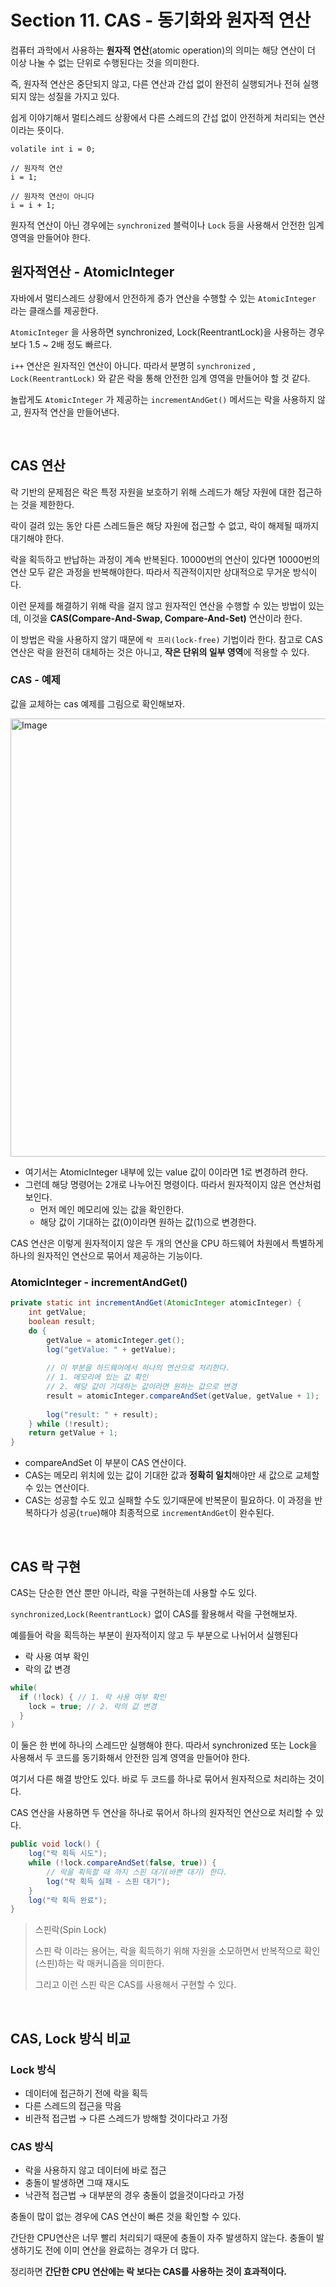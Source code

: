# Section 11. CAS - 동기화와 원자적 연산

컴퓨터 과학에서 사용하는 **원자적** **연산**(atomic operation)의 의미는 해당 연산이 더 이상 나눌 수 없는 단위로 수행된다는 것을 의미한다.

즉, 원자적 연산은 중단되지 않고, 다른 연산과 간섭 없이 완전히 실행되거나 전혀 실행되지 않는 성질을 가지고 있다.

쉽게 이야기해서 멀티스레드 상황에서 다른 스레드의 간섭 없이 안전하게 처리되는 연산이라는 뜻이다.

```
volatile int i = 0;

// 원자적 연산
i = 1;

// 원자적 연산이 아니다
i = i + 1;
```

원자적 연산이 아닌 경우에는 `synchronized` 블럭이나 `Lock` 등을 사용해서 안전한 임계 영역을 만들어야 한다.

## 원자적연산 - AtomicInteger

자바에서 멀티스레드 상황에서 안전하게 증가 연산을 수행할 수 있는 `AtomicInteger` 라는 클래스를 제공한다. 

`AtomicInteger` 을 사용하면 synchronized, Lock(ReentrantLock)을 사용하는 경우보다 1.5 ~ 2배 정도 빠르다.

`i++` 연산은 원자적인 연산이 아니다. 따라서 분명히 `synchronized` , `Lock(ReentrantLock)` 와 같은 락을 통해 안전한 임계 영역을 만들어야 할 것 같다.

놀랍게도 `AtomicInteger` 가 제공하는 `incrementAndGet()` 메서드는 락을 사용하지 않고, 원자적 연산을 만들어낸다.

<br>

## CAS 연산

락 기반의 문제점은 락은 특정 자원을 보호하기 위해 스레드가 해당 자원에 대한 접근하는 것을 제한한다.

락이 걸려 있는 동안 다른 스레드들은 해당 자원에 접근할 수 없고, 락이 해제될 때까지 대기해야 한다.

락을 획득하고 반납하는 과정이 계속 반복된다. 10000번의 연산이 있다면 10000번의 연산 모두 같은 과정을 반복해야한다. 따라서 직관적이지만 상대적으로 무거운 방식이다.

이런 문제를 해결하기 위해 락을 걸지 않고 원자적인 연산을 수행할 수 있는 방법이 있는데, 이것을 **CAS(Compare-And-Swap, Compare-And-Set)** 연산이라 한다.

이 방법은 락을 사용하지 않기 때문에 `락 프리(lock-free)` 기법이라 한다. 참고로 CAS 연산은 락을 완전히 대체하는 것은 아니고, **작은 단위의 일부 영역**에 적용할 수 있다.

### CAS - 예제

값을 교체하는 cas 예제를 그림으로 확인해보자.

<img width="701" alt="Image" src="https://github.com/user-attachments/assets/828d259e-3b6d-414a-8592-67a03f6baa20" />

- 여기서는 AtomicInteger 내부에 있는 value 값이 0이라면 1로 변경하려 한다.
- 그런데 해당 명령어는 2개로 나누어진 명령이다. 따라서 원자적이지 않은 연산처럼 보인다.
    - 먼저 메인 메모리에 있는 값을 확인한다.
    - 해당 값이 기대하는 값(0)이라면 원하는 값(1)으로 변경한다.

CAS 연산은 이렇게 원자적이지 않은 두 개의 연산을 CPU 하드웨어 차원에서 특별하게 하나의 원자적인 연산으로 묶어서 제공하는 기능이다.


### AtomicInteger - incrementAndGet()

```java
private static int incrementAndGet(AtomicInteger atomicInteger) {
    int getValue;
    boolean result;
    do {
        getValue = atomicInteger.get();
        log("getValue: " + getValue);
        
        // 이 부분을 하드웨어에서 하나의 연산으로 처리한다.
        // 1. 메모리에 있는 값 확인
        // 2. 해당 값이 기대하는 값이라면 원하는 값으로 변경
        result = atomicInteger.compareAndSet(getValue, getValue + 1); 
        
        log("result: " + result);
    } while (!result);
    return getValue + 1;
}
```

- compareAndSet 이 부분이 CAS 연산이다.
- CAS는 메모리 위치에 있는 값이 기대한 값과 **정확히 일치**해야만 새 값으로 교체할 수 있는 연산이다.
- CAS는 성공할 수도 있고 실패할 수도 있기때문에 반복문이 필요하다. 이 과정을 반복하다가 성공(`true`)해야 최종적으로 `incrementAndGet`이 완수된다.

<br>


## CAS 락 구현

CAS는 단순한 연산 뿐만 아니라, 락을 구현하는데 사용할 수도 있다.

`synchronized`,`Lock(ReentrantLock)` 없이 CAS를 활용해서 락을 구현해보자.

예를들어 락을 획득하는 부분이 원자적이지 않고 두 부분으로 나뉘어서 실행된다

- 락 사용 여부 확인
- 락의 값 변경

```java
while(
  if (!lock) { // 1. 락 사용 여부 확인
    lock = true; // 2. 락의 값 변경
  }
)
```

이 둘은 한 번에 하나의 스레드만 실행해야 한다. 따라서 synchronized 또는 Lock을 사용해서 두 코드를 동기화해서 안전한 임계 영역을 만들어야 한다.

여기서 다른 해결 방안도 있다. 바로 두 코드를 하나로 묶어서 원자적으로 처리하는 것이다.

CAS 연산을 사용하면 두 연산을 하나로 묶어서 하나의 원자적인 연산으로 처리할 수 있다.

```java
public void lock() {
    log("락 획득 시도");
    while (!lock.compareAndSet(false, true)) {
        // 락을 획득할 때 까지 스핀 대기(바쁜 대기) 한다.
        log("락 획득 실패 - 스핀 대기");
    }
    log("락 획득 완료");
}
```

> 스핀락(Spin Lock)
> 
> 스핀 락 이라는 용어는, 락을 획득하기 위해 자원을 소모하면서 반복적으로 확인(스핀)하는 락 매커니즘을 의미한다.
> 
> 그리고 이런 스핀 락은 CAS를 사용해서 구현할 수 있다.

<br>

## CAS, Lock 방식 비교

### **Lock 방식**

- 데이터에 접근하기 전에 락을 획득
- 다른 스레드의 접근을 막음
- 비관적 접근법 → 다른 스레드가 방해할 것이다라고 가정

### **CAS 방식**

- 락을 사용하지 않고 데이터에 바로 접근
- 충돌이 발생하면 그때 재시도
- 낙관적 접근법 → 대부분의 경우 충돌이 없을것이다라고 가정

충돌이 많이 없는 경우에 CAS 연산이 빠른 것을 확인할 수 있다.

간단한 CPU연산은 너무 빨리 처리되기 때문에 충돌이 자주 발생하지 않는다. 충돌이 발생하기도 전에 이미 연산을 완료하는 경우가 더 많다.

정리하면 **간단한 CPU 연산에는 락 보다는 CAS를 사용하는 것이 효과적이다.**
